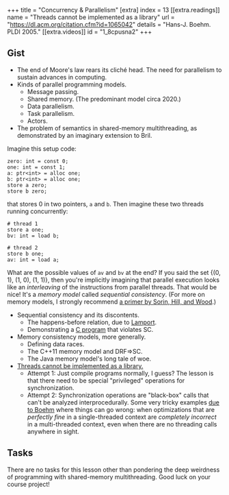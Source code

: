 +++
title = "Concurrency & Parallelism"
[extra]
index = 13
[[extra.readings]]
name = "Threads cannot be implemented as a library"
url = "https://dl.acm.org/citation.cfm?id=1065042"
details = "Hans-J. Boehm. PLDI 2005."
[[extra.videos]]
id = "1_8cpusna2"
+++
## Gist

* The end of Moore's law rears its cliché head. The need for parallelism to sustain advances in computing.
* Kinds of parallel programming models.
    * Message passing.
    * Shared memory. (The predominant model circa 2020.)
    * Data parallelism.
    * Task parallelism.
    * Actors.
* The problem of semantics in shared-memory multithreading, as demonstrated by an imaginary extension to Bril.

Imagine this setup code:

    zero: int = const 0;
    one: int = const 1;
    a: ptr<int> = alloc one;
    b: ptr<int> = alloc one;
    store a zero;
    store b zero;

that stores 0 in two pointers, `a` and `b`. Then imagine these two threads running concurrently:

    # thread 1
    store a one;
    bv: int = load b;

    # thread 2
    store b one;
    av: int = load a;

What are the possible values of `av` and `bv` at the end?
If you said the set {(0, 1), (1, 0), (1, 1)}, then you're implicitly imagining that parallel execution looks like an *interleaving* of the instructions from parallel threads.
That would be nice!
It's a *memory model* called *sequential consistency*.
(For more on memory models, I strongly recommend [a primer by Sorin, Hill, and Wood][primer].)

* Sequential consistency and its discontents.
    * The happens-before relation, due to [Lamport][].
    * Demonstrating a [C program][scviol] that violates SC.
* Memory consistency models, more generally.
    * Defining data races.
    * The C++11 memory model and DRF⇒SC.
    * The Java memory model's long tale of woe.
* [Threads cannot be implemented as a library.][boehm]
    * Attempt 1: Just compile programs normally, I guess? The lesson is that there need to be special "privileged" operations for synchronization.
    * Attempt 2: Synchronization operations are "black-box" calls that can't be analyzed interprocedurally. Some very tricky examples [due to Boehm][boehm] where things can go wrong: when optimizations that are *perfectly fine* in a single-threaded context are *completely incorrect* in a multi-threaded context, even when there are no threading calls anywhere in sight.

[lamport]: https://lamport.azurewebsites.net/pubs/time-clocks.pdf
[boehm]: https://dl.acm.org/citation.cfm?id=1065042
[primer]: https://course.ece.cmu.edu/~ece847c/S15/lib/exe/fetch.php?media=part2_2_sorin12.pdf
[scviol]: https://github.com/cs4110/2016fa-web/blob/4407be7203a56ddcdaae32362c2e172663678d3a/src/lectures/code32/scviol.c

## Tasks

There are no tasks for this lesson other than pondering the deep weirdness of programming with shared-memory multithreading.
Good luck on your course project!
